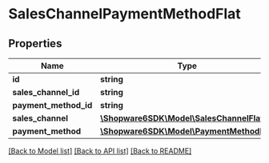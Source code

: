 # SalesChannelPaymentMethodFlat

## Properties
Name | Type | Description | Notes
------------ | ------------- | ------------- | -------------
**id** | **string** |  | [optional] 
**sales_channel_id** | **string** |  | 
**payment_method_id** | **string** |  | 
**sales_channel** | [**\Shopware6SDK\Model\SalesChannelFlat**](SalesChannelFlat.md) |  | [optional] 
**payment_method** | [**\Shopware6SDK\Model\PaymentMethodFlat**](PaymentMethodFlat.md) |  | [optional] 

[[Back to Model list]](../../README.md#documentation-for-models) [[Back to API list]](../../README.md#documentation-for-api-endpoints) [[Back to README]](../../README.md)

